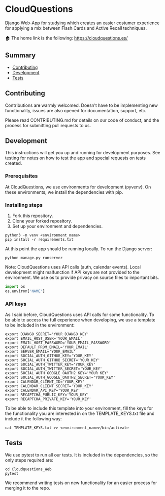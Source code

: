 # CloudQuestions

Django Web-App for studying which creates an easier costumer experience for applying a mix between Flash Cards and Active Recall techniques.

:house: The home link is the following: https://cloudquestions.es/

## Summary

- [Contributing](#contributing)
- [Development](#development)
- [Tests](#tests)

## Contributing

Contributions are warmly welcomed. Doesn't have to be implementing new functionality, issues are also opened for documentation, support, etc. 

Please read CONTRIBUTING.md for details on our code of conduct, and the process for submitting pull requests to us.

## Development

This instructions will get you up and running for development purposes. See testing for notes on how to test the app and special requests on tests created.

### Prerequisites

At CloudQuestions, we use environments for development (pyvenv). On these environments, we install the dependencies with pip.

### Installing steps
 
1. Fork this repository.
2. Clone your forked repository.
3. Set up your environment and dependencies.

```
python3 -m venv <environment_name>
pip install -r requirements.txt
```

At this point the app should be running locally. To run the Django server:

```
python manage.py runserver
```

Note: CloudQuestions uses API calls (auth, calendar events). Local development might malfunction if API keys are not provided to the environment. We use os to provide privacy on source files to important bits.

```python
import os
os.environ['NAME']
```

### API keys
As I said before, CloudQuestions uses API calls for some functionality. To be able to access the full experience when developing, we use a template to be included in the environment:

```
export DJANGO_SECRET='YOUR_DJANGO_KEY'
export EMAIL_HOST_USER='YOUR_EMAIL'
export EMAIL_HOST_PASSWORD='YOUR_EMAIL_PASSWORD'
export DEFAULT_FROM_EMAIL='YOUR_EMAIL'
export SERVER_EMAIL='YOUR_EMAIL'
export SOCIAL_AUTH_GITHUB_KEY='YOUR_KEY'
export SOCIAL_AUTH_GITHUB_SECRET='YOUR_KEY'
export SOCIAL_AUTH_TWITTER_KEY='YOUR_KEY'
export SOCIAL_AUTH_TWITTER_SECRET='YOUR_KEY'
export SOCIAL_AUTH_GOOGLE_OAUTH2_KEY='YOUR_KEY'
export SOCIAL_AUTH_GOOGLE_OAUTH2_SECRET='YOUR_KEY'
export CALENDAR_CLIENT_ID='YOUR_KEY'
export CALENDAR_CLIENT_SECRET='YOUR_KEY'
export CALENDAR_API_KEY='YOUR_KEY'
export RECAPTCHA_PUBLIC_KEY='YOUR_KEY'
export RECAPTCHA_PRIVATE_KEY='YOUR_KEY'
```

To be able to include this template into your environment, fill the keys for the functionality you are interested in on the TEMPLATE_KEYS.txt file and include it the following way:

```
cat TEMPLATE_KEYS.txt >> <environment_name>/bin/activate
```

## Tests

We use pytest to run all our tests. It is included in the dependencies, so the only steps required are:

```
cd Cloudquestions_Web
pytest
```

We recommend writing tests on new functionality for an easier process for merging it to the repo.

